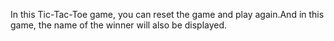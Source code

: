 In this Tic-Tac-Toe game, you can reset the game and play again.And in this game, the name of the winner will also be displayed.
